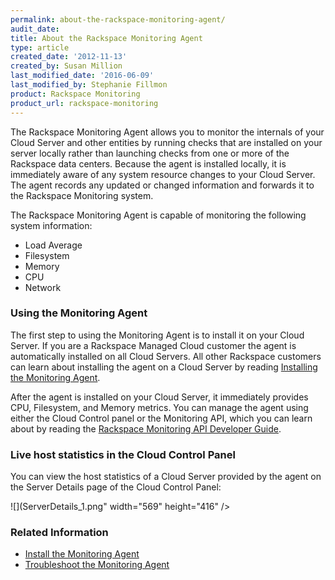 ```yaml
---
permalink: about-the-rackspace-monitoring-agent/
audit_date:
title: About the Rackspace Monitoring Agent
type: article
created_date: '2012-11-13'
created_by: Susan Million
last_modified_date: '2016-06-09'
last_modified_by: Stephanie Fillmon
product: Rackspace Monitoring
product_url: rackspace-monitoring
---
```


The Rackspace Monitoring Agent allows you to monitor the internals
of your Cloud Server and other entities by running checks that are installed on your server
locally rather than launching checks from one or more of the Rackspace
data centers. Because the agent is installed locally, it is immediately
aware of any system resource changes to your Cloud Server. The agent
records any updated or changed information and forwards it to the
Rackspace Monitoring system.

The Rackspace Monitoring Agent is capable of monitoring the following
system information:

-   Load Average
-   Filesystem
-   Memory
-   CPU
-   Network

### Using the Monitoring Agent

The first step to using the Monitoring Agent is to install it on your
Cloud Server. If you are a Rackspace Managed Cloud customer the agent is
automatically installed on all Cloud Servers. All other Rackspace
customers can learn about installing the agent on a Cloud Server by
reading [Installing the Monitoring Agent](/support/how-to/install-and-configure-the-rackspace-monitoring-agent "Install the Monitoring Agent").

After the agent is installed on your Cloud Server, it immediately
provides CPU, Filesystem, and Memory metrics. You can manage the agent
using either the Cloud Control panel or the Monitoring API, which you
can learn about by reading the [Rackspace Monitoring API Developer Guide](https://docs.rackspace.com/docs/cloud-monitoring/v1/developer-guide/ "Rackspace Monitoring API Developer Guide").

### Live host statistics in the Cloud Control Panel

You can view the host statistics of a Cloud Server provided by the agent
on the Server Details page of the Cloud Control Panel:

![](ServerDetails_1.png" width="569" height="416" />

### Related Information

- [Install the Monitoring Agent](/support/how-to/install-and-configure-the-rackspace-monitoring-agent "Install the Monitoring Agent Manually")
- [Troubleshoot the Monitoring Agent](/support/how-to/troubleshooting-the-rackspace-monitoring-agent "Troubleshoot the Monitoring Agent")
